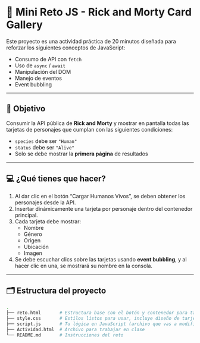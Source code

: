 # 🧠 Mini Reto JS - Rick and Morty Card Gallery

Este proyecto es una actividad práctica de 20 minutos diseñada para reforzar los siguientes conceptos de JavaScript:

- Consumo de API con `fetch`
- Uso de `async` / `await`
- Manipulación del DOM
- Manejo de eventos
- Event bubbling

---

## 🎯 Objetivo

Consumir la API pública de **Rick and Morty** y mostrar en pantalla todas las tarjetas de personajes que cumplan con las siguientes condiciones:

- `species` debe ser `"Human"`
- `status` debe ser `"Alive"`
- Solo se debe mostrar la **primera página** de resultados

---

## 💻 ¿Qué tienes que hacer?

1. Al dar clic en el botón “Cargar Humanos Vivos”, se deben obtener los personajes desde la API.
2. Insertar dinámicamente una tarjeta por personaje dentro del contenedor principal.
3. Cada tarjeta debe mostrar:
   - Nombre
   - Género
   - Origen
   - Ubicación
   - Imagen
4. Se debe escuchar clics sobre las tarjetas usando **event bubbling**, y al hacer clic en una, se mostrará su nombre en la consola.

---

## 🗂 Estructura del proyecto

```bash
.
├── reto.html       # Estructura base con el botón y contenedor para tarjetas
├── style.css       # Estilos listos para usar, incluye diseño de tarjeta
├── script.js       # Tu lógica en JavaScript (archivo que vas a modificar)
├── Actividad.html  # Archivo para trabajar en clase
└── README.md       # Instrucciones del reto
